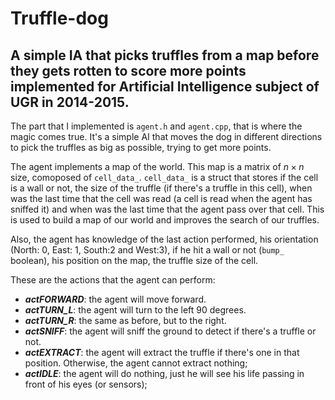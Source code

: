 # Truffle-dog
## A simple IA that picks truffles from a map before they gets rotten to score more points implemented for Artificial Intelligence subject of UGR in 2014-2015.

The part that I implemented is `agent.h` and `agent.cpp`, that is where the magic comes true. It's a simple AI that moves the dog in different directions to pick the truffles as big as possible, trying to get more points.

The agent implements a map of the world. This map is a matrix of $n\times n$ size, comoposed of `cell_data_`. `cell_data_` is a struct that stores if the cell is a wall or not, the size of the truffle (if there's a truffle in this cell), when was the last time that the cell was read (a cell is read when the agent has sniffed it) and when was the last time that the agent pass over that cell. This is used to build a map of our world and improves the search of our truffles.

Also, the agent has knowledge of the last action performed, his orientation (North: 0, East: 1, South:2 and West:3), if he hit a wall or not (`bump_` boolean), his position on the map, the truffle size of the cell.

These are the actions that the agent can perform:
  
  * ___actFORWARD___: the agent will move forward.
  * ___actTURN_L___: the agent will turn to the left 90 degrees.
  * ___actTURN_R___: the same as before, but to the right.
  * ___actSNIFF___: the agent will sniff the ground to detect if there's a truffle or not.
  * ___actEXTRACT___: the agent will extract the truffle if there's one in that position. Otherwise, the agent cannot extract nothing;
  * ___actIDLE___: the agent will do nothing, just he will see his life passing in front of his eyes (or sensors);
